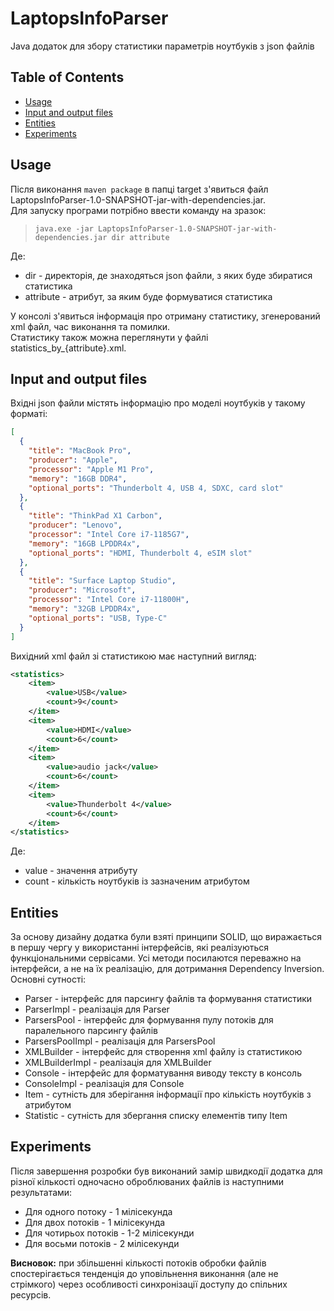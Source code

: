 # LaptopsInfoParser
Java додаток для збору статистики параметрів ноутбуків з json файлів

## Table of Contents
- [Usage](#usage)
- [Input and output files](#input-and-output-files)
- [Entities](#entities)
- [Experiments](#experiments)

## Usage
Після виконання `maven package` в папці target з'явиться файл LaptopsInfoParser-1.0-SNAPSHOT-jar-with-dependencies.jar.  
Для запуску програми потрібно ввести команду на зразок:
> ```
> java.exe -jar LaptopsInfoParser-1.0-SNAPSHOT-jar-with-dependencies.jar dir attribute

Де:
- dir - директорія, де знаходяться json файли, з яких буде збиратися статистика
- attribute - атрибут, за яким буде формуватися статистика

У консолі з'явиться інформація про отриману статистику, згенерований xml файл, час виконання та помилки.  
Статистику також можна переглянути у файлі statistics_by_{attribute}.xml.

## Input and output files
Вхідні json файли містять інформацію про моделі ноутбуків у такому форматі:
```json
[
  {
    "title": "MacBook Pro",
    "producer": "Apple",
    "processor": "Apple M1 Pro",
    "memory": "16GB DDR4",
    "optional_ports": "Thunderbolt 4, USB 4, SDXC, card slot"
  },
  {
    "title": "ThinkPad X1 Carbon",
    "producer": "Lenovo",
    "processor": "Intel Core i7-1185G7",
    "memory": "16GB LPDDR4x",
    "optional_ports": "HDMI, Thunderbolt 4, eSIM slot"
  },
  {
    "title": "Surface Laptop Studio",
    "producer": "Microsoft",
    "processor": "Intel Core i7-11800H",
    "memory": "32GB LPDDR4x",
    "optional_ports": "USB, Type-C"
  }
]
```
Вихідний xml файл зі статистикою має наступний вигляд:
```xml
<statistics>
    <item>
        <value>USB</value>
        <count>9</count>
    </item>
    <item>
        <value>HDMI</value>
        <count>6</count>
    </item>
    <item>
        <value>audio jack</value>
        <count>6</count>
    </item>
    <item>
        <value>Thunderbolt 4</value>
        <count>6</count>
    </item>
</statistics>
```
Де:
- value - значення атрибуту
- count - кількість ноутбуків із зазначеним атрибутом

## Entities
За основу дизайну додатка були взяті принципи SOLID, що виражається в першу чергу у використанні інтерфейсів, які
реалізуються функціональними сервісами. Усі методи посилаются переважно на інтерфейси, а не на їх реалізацію, для
дотримання Dependency Inversion.  
Основні сутності:
- Parser - інтерфейс для парсингу файлів та формування статистики
- ParserImpl - реалізація для Parser
- ParsersPool - інтерфейс для формування пулу потоків для паралельного парсингу файлів
- ParsersPoolImpl - реалізація для ParsersPool
- XMLBuilder - інтерфейс для створення xml файлу із статистикою
- XMLBuilderImpl - реалізація для XMLBuilder
- Console - інтерфейс для форматування виводу тексту в консоль
- ConsoleImpl - реалізація для Console
- Item - сутність для зберігання інформації про кількість ноутбуків з атрибутом
- Statistic - сутність для збергання списку елементів типу Item

## Experiments
Після завершення розробки був виконаний замір швидкодії додатка для різної кількості одночасно оброблюваних
файлів із наступними результатами:
- Для одного потоку - 1 мілісекунда
- Для двох потоків - 1 мілісекунда
- Для чотирьох потоків - 1-2 мілісекунди
- Для восьми потоків - 2 мілісекунди

**Висновок:** при збільшенні кількості потоків обробки файлів спостерігається тенденція до уповільнення виконання (але 
не стрімкого) через особливості синхронізації доступу до спільних ресурсів.